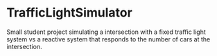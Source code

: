 # TrafficLightSimulator
Small student project simulating a intersection with a fixed traffic light system vs a reactive system that responds to the number of cars at the intersection.
